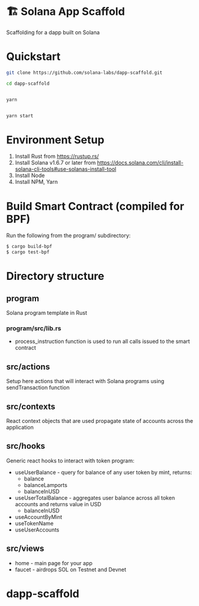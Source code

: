 # 🏗 Solana App Scaffold

Scaffolding for a dapp built on Solana

# Quickstart

```bash
git clone https://github.com/solana-labs/dapp-scaffold.git

cd dapp-scaffold
```

```bash

yarn

```

```bash

yarn start

```

# Environment Setup

1. Install Rust from https://rustup.rs/
2. Install Solana v1.6.7 or later from https://docs.solana.com/cli/install-solana-cli-tools#use-solanas-install-tool
3. Install Node
4. Install NPM, Yarn

# Build Smart Contract (compiled for BPF)

Run the following from the program/ subdirectory:

```bash
$ cargo build-bpf
$ cargo test-bpf
```

# Directory structure

## program

Solana program template in Rust

### program/src/lib.rs

- process_instruction function is used to run all calls issued to the smart contract

## src/actions

Setup here actions that will interact with Solana programs using sendTransaction function

## src/contexts

React context objects that are used propagate state of accounts across the application

## src/hooks

Generic react hooks to interact with token program:

- useUserBalance - query for balance of any user token by mint, returns:
  - balance
  - balanceLamports
  - balanceInUSD
- useUserTotalBalance - aggregates user balance across all token accounts and returns value in USD
  - balanceInUSD
- useAccountByMint
- useTokenName
- useUserAccounts

## src/views

- home - main page for your app
- faucet - airdrops SOL on Testnet and Devnet
# dapp-scaffold
